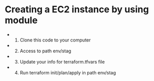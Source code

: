 # Creating a EC2 instance by using module
* 1. Clone this code to your computer
* 2. Access to path env/stag 
* 3. Update your info for terraform.tfvars file
* 4. Run terraform init/plan/apply in path env/stag

